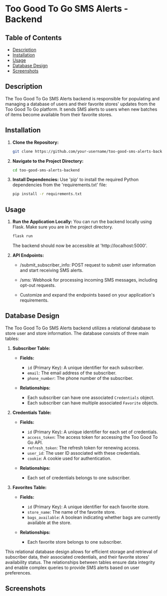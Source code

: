 # Too Good To Go SMS Alerts - Backend

## Table of Contents

- [Description](#description)
- [Installation](#installation)
- [Usage](#usage)
- [Database Design](#database-design)
- [Screenshots](#screenshots)

## Description

The Too Good To Go SMS Alerts backend is responsible for populating and managing a database of users and their favorite stores' updates from the Too Good To Go platform. It sends SMS alerts to users when new batches of items become available from their favorite stores.

## Installation

1. **Clone the Repository:**

   ```bash
   git clone https://github.com/your-username/too-good-sms-alerts-backend.git

2. **Navigate to the Project Directory:**
   ```bash
   cd too-good-sms-alerts-backend
3. **Install Dependencies:**
   Use 'pip'  to install the required Python dependencies from the 'requirements.txt' file:
   ```bash
   pip install -r requirements.txt

## Usage
1. **Run the Application Locally:**
   You can run the backend locally using Flask. Make sure you are in the project directory.
   ```bash
   flask run
   ```
   The backend should now be accessible at 'http://localhost:5000'.
2. **API Endpoints:**
   
   * /submit_subscriber_info: POST request to submit user information and start receiving SMS alerts.

   * /sms: Webhook for processing incoming SMS messages, including opt-out requests.

   * Customize and expand the endpoints based on your application's requirements.
  
## Database Design

The Too Good To Go SMS Alerts backend utilizes a relational database to store user and store information. The database consists of three main tables:

1. **Subscriber Table:**

   - **Fields:**
     - `id` (Primary Key): A unique identifier for each subscriber.
     - `email`: The email address of the subscriber.
     - `phone_number`: The phone number of the subscriber.

   - **Relationships:**
     - Each subscriber can have one associated `Credentials` object.
     - Each subscriber can have multiple associated `Favorite` objects.

2. **Credentials Table:**

   - **Fields:**
     - `id` (Primary Key): A unique identifier for each set of credentials.
     - `access_token`: The access token for accessing the Too Good To Go API.
     - `refresh_token`: The refresh token for renewing access.
     - `user_id`: The user ID associated with these credentials.
     - `cookie`: A cookie used for authentication.

   - **Relationships:**
     - Each set of credentials belongs to one subscriber.

3. **Favorites Table:**

   - **Fields:**
     - `id` (Primary Key): A unique identifier for each favorite store.
     - `store_name`: The name of the favorite store.
     - `bags_available`: A boolean indicating whether bags are currently available at the store.

   - **Relationships:**
     - Each favorite store belongs to one subscriber.

This relational database design allows for efficient storage and retrieval of subscriber data, their associated credentials, and their favorite stores' availability status. The relationships between tables ensure data integrity and enable complex queries to provide SMS alerts based on user preferences.


## Screenshots

  
